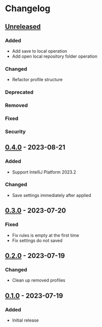 # Changelog

## [Unreleased]

### Added

- Add save to local operation
- Add open local repository folder operation

### Changed

- Refactor profile structure

### Deprecated

### Removed

### Fixed

### Security

## [0.4.0] - 2023-08-21

### Added

- Support IntelliJ Platform 2023.2

### Changed

- Save settings immediately after applied

## [0.3.0] - 2023-07-20

### Fixed

- Fix rules is empty at the first time
- Fix settings do not saved

## [0.2.0] - 2023-07-19

### Changed

- Clean up removed profiles

## [0.1.0] - 2023-07-19

### Added

- Initial release

[Unreleased]: https://github.com/Omico/intellij-settings-hero/compare/v0.4.0...HEAD
[0.4.0]: https://github.com/Omico/intellij-settings-hero/compare/v0.3.0...v0.4.0
[0.3.0]: https://github.com/Omico/intellij-settings-hero/compare/v0.2.0...v0.3.0
[0.2.0]: https://github.com/Omico/intellij-settings-hero/compare/v0.1.0...v0.2.0
[0.1.0]: https://github.com/Omico/intellij-settings-hero/commits/v0.1.0
